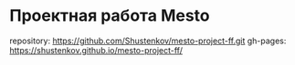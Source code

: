 # Проектная работа Mesto
repository: https://github.com/Shustenkov/mesto-project-ff.git
gh-pages: https://shustenkov.github.io/mesto-project-ff/

